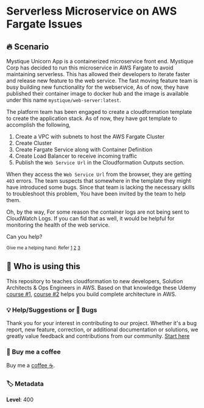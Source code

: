 # Serverless Microservice on AWS Fargate Issues

## 🔥 Scenario

Mystique Unicorn App is a containerized microservice front end. Mystique Corp has decided to run this microservice in AWS Fargate to avoid maintaining serverless. This has allowed their developers to iterate faster and release new feature to the web service. The fast moving feature team is busy building new functionality for the webservice, As of now, they have published their container image to docker hub and the image is available under this name `mystique/web-server:latest`.

The platform team has been engaged to create a cloudformation template to create the application stack. As of now, they have got template to accomplish the following,

1. Create a VPC with subnets to host the AWS Fargate Cluster
1. Create Cluster
1. Create Fargate Service along with Container Definition
1. Create Load Balancer to receive incoming traffic
1. Publish the `Web Service Url` in the Cloudformation Outputs section.

When they access the `Web Service Url` from the browser, they are getting `403` errors. The team suspects that somewhere in the template they might have introduced some bugs. Since that team is lacking the necessary skills to troubleshoot this problem, You have been invited by the team to help them.

Oh, by the way, For some reason the container logs are not being sent to CloudWatch Logs. If you can fid that as well, it would be helpful for monitoring the health of the web service.

Can you help?

<sup>Give me a helping hand: Refer [1][1] [2][2] [3][3]</sup>

## 📌 Who is using this

This repository to teaches cloudformation to new developers, Solution Architects & Ops Engineers in AWS. Based on that knowledge these Udemy [course #1][103], [course #2][102] helps you build complete architecture in AWS.

### 💡 Help/Suggestions or 🐛 Bugs

Thank you for your interest in contributing to our project. Whether it's a bug report, new feature, correction, or additional documentation or solutions, we greatly value feedback and contributions from our community. [Start here][200]

### 👋 Buy me a coffee

Buy me a [coffee ☕][900].

### 🏷️ Metadata

**Level**: 400

[1]: <https://docs.aws.amazon.com/elasticloadbalancing/latest/network/target-group-health-checks.html>
[2]: <https://aws.amazon.com/premiumsupport/knowledge-center/elb-fix-failing-health-checks-alb/>
[3]: <https://docs.aws.amazon.com/elasticloadbalancing/latest/application/load-balancer-update-security-groups.html>

[100]: https://www.udemy.com/course/aws-cloud-security/?referralCode=B7F1B6C78B45ADAF77A9

[101]: https://www.udemy.com/course/aws-cloud-security-proactive-way/?referralCode=71DC542AD4481309A441

[102]: https://www.udemy.com/course/aws-cloud-development-kit-from-beginner-to-professional/?referralCode=E15D7FB64E417C547579

[103]: https://www.udemy.com/course/aws-cloudformation-basics?referralCode=93AD3B1530BC871093D6

[200]: https://github.com/miztiik/cfn-challenges/issues

[899]: https://www.udemy.com/user/n-kumar/

[900]: https://ko-fi.com/miztiik
